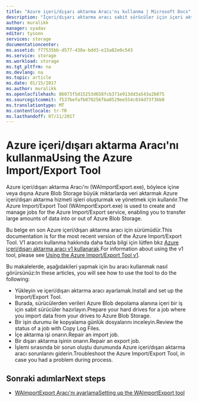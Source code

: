 ```yaml
---
title: "Azure içeri/dışarı aktarma Aracı'nı kullanma | Microsoft Docs"
description: "İçeri/dışarı aktarma aracı sabit sürücüler için içeri aktarma işi hazırlama, içe aktarma işi onarmak veya bir dışarı aktarma işinin onarmak için nasıl kullanılacağını öğrenin."
author: muralikk
manager: syadav
editor: tysonn
services: storage
documentationcenter: 
ms.assetid: f77535bb-d577-438a-bdd3-e15a82e0c543
ms.service: storage
ms.workload: storage
ms.tgt_pltfrm: na
ms.devlang: na
ms.topic: article
ms.date: 01/15/2017
ms.author: muralikk
ms.openlocfilehash: 86073f5d15253d658fcb371e913dd3a543a2b075
ms.sourcegitcommit: f537befafb079256fba0529ee554c034d73f36b0
ms.translationtype: MT
ms.contentlocale: tr-TR
ms.lasthandoff: 07/11/2017
---
```

# <a name="using-the-azure-importexport-tool"></a><span data-ttu-id="f7808-103">Azure içeri/dışarı aktarma Aracı'nı kullanma</span><span class="sxs-lookup"><span data-stu-id="f7808-103">Using the Azure Import/Export Tool</span></span> 

<span data-ttu-id="f7808-104">Azure içeri/dışarı aktarma Aracı'nı (WAImportExport.exe), böylece içine veya dışına Azure Blob Storage büyük miktarlarda veri aktarmak Azure içeri/dışarı aktarma hizmeti işleri oluşturmak ve yönetmek için kullanılır.</span><span class="sxs-lookup"><span data-stu-id="f7808-104">The Azure Import/Export Tool (WAImportExport.exe) is used to create and manage jobs for the Azure Import/Export service, enabling you to transfer large amounts of data into or out of Azure Blob Storage.</span></span>

<span data-ttu-id="f7808-105">Bu belge en son Azure içeri/dışarı aktarma aracı için sürümüdür.</span><span class="sxs-lookup"><span data-stu-id="f7808-105">This documentation is for the most recent version of the Azure Import/Export Tool.</span></span> <span data-ttu-id="f7808-106">V1 aracını kullanma hakkında daha fazla bilgi için lütfen bkz [Azure içeri/dışarı aktarma aracı v1 kullanarak](storage-import-export-tool-how-to-v1.md).</span><span class="sxs-lookup"><span data-stu-id="f7808-106">For information about using the v1 tool, please see [Using the Azure Import/Export Tool v1](storage-import-export-tool-how-to-v1.md).</span></span>

<span data-ttu-id="f7808-107">Bu makalelerde, aşağıdakileri yapmak için bu aracı kullanmak nasıl görürsünüz:</span><span class="sxs-lookup"><span data-stu-id="f7808-107">In these articles, you will see how to use the tool to do the following:</span></span>  

- <span data-ttu-id="f7808-108">Yükleyin ve içeri/dışarı aktarma aracı ayarlamak.</span><span class="sxs-lookup"><span data-stu-id="f7808-108">Install and set up the Import/Export Tool.</span></span>
- <span data-ttu-id="f7808-109">Burada, sürücülerden verileri Azure Blob depolama alanına içeri bir iş için sabit sürücüler hazırlayın.</span><span class="sxs-lookup"><span data-stu-id="f7808-109">Prepare your hard drives for a job where you import data from your drives to Azure Blob Storage.</span></span>
- <span data-ttu-id="f7808-110">Bir işin durumu ile kopyalama günlük dosyalarını inceleyin.</span><span class="sxs-lookup"><span data-stu-id="f7808-110">Review the status of a job with Copy Log Files.</span></span> 
- <span data-ttu-id="f7808-111">İçe aktarma işi onarın.</span><span class="sxs-lookup"><span data-stu-id="f7808-111">Repair an import job.</span></span> 
- <span data-ttu-id="f7808-112">Bir dışarı aktarma işinin onarın.</span><span class="sxs-lookup"><span data-stu-id="f7808-112">Repair an export job.</span></span> 
- <span data-ttu-id="f7808-113">İşlemi sırasında bir sorun oluştu durumunda Azure içeri/dışarı aktarma aracı sorunlarını giderin.</span><span class="sxs-lookup"><span data-stu-id="f7808-113">Troubleshoot the Azure Import/Export Tool, in case you had a problem during process.</span></span> 

## <a name="next-steps"></a><span data-ttu-id="f7808-114">Sonraki adımlar</span><span class="sxs-lookup"><span data-stu-id="f7808-114">Next steps</span></span>

* [<span data-ttu-id="f7808-115">WAImportExport Aracı'nı ayarlama</span><span class="sxs-lookup"><span data-stu-id="f7808-115">Setting up the WAImportExport tool</span></span>](storage-import-export-tool-setup.md)